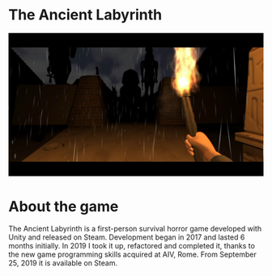 # The Ancient Labyrinth

![Screenshot](preview_image.png)

 About the game
 ===========
The Ancient Labyrinth is a first-person survival horror game developed with Unity and released on Steam. Development began in 2017 and lasted 6 months initially. In 2019 I took it up, refactored and completed it, thanks to the new game programming skills acquired at AIV, Rome.
From September 25, 2019 it is available on Steam.

